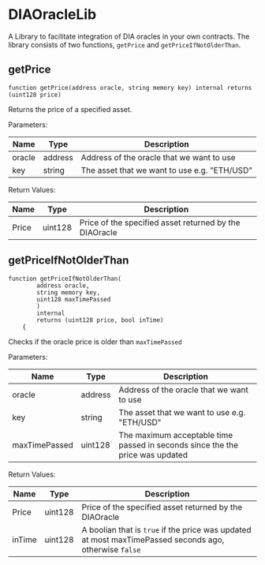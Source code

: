# DIAOracleLib

A Library to facilitate integration of DIA oracles in your own
contracts. The library consists of two functions, ```getPrice``` and ```getPriceIfNotOlderThan```.

## getPrice

```
function getPrice(address oracle, string memory key) internal returns (uint128 price)
```

Returns the price of a specified asset.

Parameters:

| Name   | Type    | Description                                  |
|--------|---------|----------------------------------------------|
| oracle | address | Address of the oracle that we want to use    |
| key    | string  | The asset that we want to use e.g. "ETH/USD" |

Return Values:

| Name  | Type   | Description                                            |
|-------|--------|--------------------------------------------------------|
| Price | uint128 | Price of the specified asset returned by the DIAOracle |


## getPriceIfNotOlderThan
```
function getPriceIfNotOlderThan(
        address oracle,
        string memory key,
        uint128 maxTimePassed
        )
        internal
        returns (uint128 price, bool inTime)
    {
```
Checks if the oracle price is older than ```maxTimePassed```

Parameters:

| Name   | Type    | Description                                  |
|--------|---------|----------------------------------------------|
| oracle | address | Address of the oracle that we want to use    |
| key    | string  | The asset that we want to use e.g. "ETH/USD" |
| maxTimePassed | uint128 | The maximum acceptable time passed in seconds since the the price was updated |

Return Values:

| Name  | Type   | Description                                            |
|-------|--------|--------------------------------------------------------|
| Price | uint128 | Price of the specified asset returned by the DIAOracle |
| inTime| uint128 |  A boolian that is ```true``` if the price was updated at most maxTimePassed seconds ago, otherwise ```false```|
